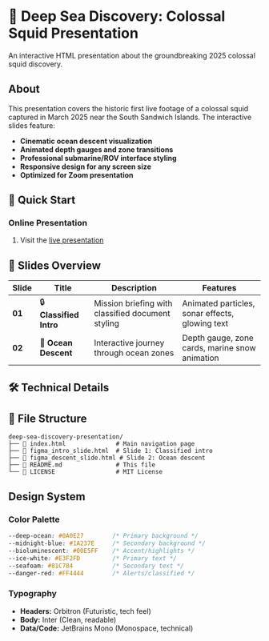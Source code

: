 # 🌊 Deep Sea Discovery: Colossal Squid Presentation

An interactive HTML presentation about the groundbreaking 2025 colossal squid discovery.

## About

This presentation covers the historic first live footage of a colossal squid captured in March 2025 near the South Sandwich Islands. The interactive slides feature:

- **Cinematic ocean descent visualization**
- **Animated depth gauges and zone transitions**
- **Professional submarine/ROV interface styling**
- **Responsive design for any screen size**
- **Optimized for Zoom presentation**

## 🚀 Quick Start

### Online Presentation

1. Visit the [live presentation](https://yourusername.github.io/deep-sea-discovery-presentation)

## 📱 Slides Overview

| Slide | Title | Description | Features |
|-------|-------|-------------|----------|
| **01** | 🔒 **Classified Intro** | Mission briefing with classified document styling | Animated particles, sonar effects, glowing text |
| **02** | 🌊 **Ocean Descent** | Interactive journey through ocean zones | Depth gauge, zone cards, marine snow animation |

## 🛠️ Technical Details

## 📁 File Structure

```
deep-sea-discovery-presentation/
├── 📄 index.html              # Main navigation page
├── 📄 figma_intro_slide.html  # Slide 1: Classified intro
├── 📄 figma_descent_slide.html # Slide 2: Ocean descent
├── 📄 README.md               # This file
└── 📄 LICENSE                 # MIT License
```

## Design System

### Color Palette

```css
--deep-ocean: #0A0E27        /* Primary background */
--midnight-blue: #1A237E     /* Secondary background */
--bioluminescent: #00E5FF    /* Accent/highlights */
--ice-white: #E3F2FD         /* Primary text */
--seafoam: #81C784           /* Secondary text */
--danger-red: #FF4444        /* Alerts/classified */
```

### Typography

- **Headers:** Orbitron (Futuristic, tech feel)
- **Body:** Inter (Clean, readable)
- **Data/Code:** JetBrains Mono (Monospace, technical)
